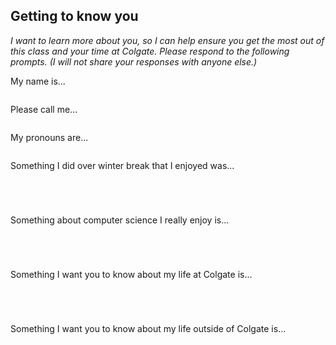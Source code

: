## Getting to know you
*I want to learn more about you, so I can help ensure you get the most out of this class and your time at Colgate. Please respond to the following prompts. (I will not share your responses with anyone else.)*

My name is...
```

```

Please call me...
```

```

My pronouns are...
```

```

Something I did over winter break that I enjoyed was...
```




```

Something about computer science I really enjoy is...
```




```

Something I want you to know about my life at Colgate is...
```




```
Something I want you to know about my life outside of Colgate is...

